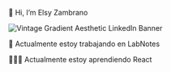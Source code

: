 👋 Hi, I’m Elsy Zambrano

![Vintage Gradient Aesthetic LinkedIn Banner](https://user-images.githubusercontent.com/108857263/203846081-8fc0b824-8ac9-4cf7-bfff-3d7175173140.png)

🔭 Actualmente estoy trabajando en LabNotes

👩🏻‍💻 Actualmente estoy aprendiendo React


<!---
ElsyCaro/ElsyCaro is a ✨ special ✨ repository because its `README.md` (this file) appears on your GitHub profile.
You can click the Preview link to take a look at your changes.
--->
